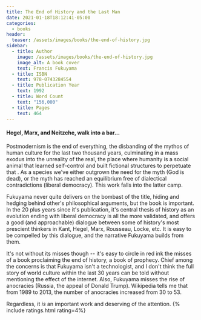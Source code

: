 ```yaml
---
title: The End of History and the Last Man
date: 2021-01-18T18:12:41-05:00
categories:
  - books
header:
  teaser: /assets/images/books/the-end-of-history.jpg
sidebar:
  - title: Author
    image: /assets/images/books/the-end-of-history.jpg
    image_alt: A book cover
    text: Francis Fukuyama
  - title: ISBN
    text: 978-0743284554
  - title: Publication Year
    text: 1992
  - title: Word Count
    text: "156,000"
  - title: Pages
    text: 464
---
```

#### Hegel, Marx, and Neitzche, walk into a bar...
Postmodernism is the end of everything, the disbanding of the mythos of human culture for the last two thousand years, culminating in a mass exodus into the unreality of the real, the place where humanity is a social animal that learned self-control and built fictional structures to perpetuate that . As a species we've either outgrown the need for the myth (God is dead), or the myth has reached an equilibrium free of dialectical contradictions (liberal democracy). This work falls into the latter camp.

Fukuyama never quite delivers on the bombast of the title, hiding and hedging behind other's philosophical arguments, but the book is important. In the 20 plus years since it's publication, it's central thesis of history as an evolution ending with liberal democracy is all the more validated, and offers a good (and approachable) dialogue between some of history's most prescient thinkers in Kant, Hegel, Marx, Rousseau, Locke, etc. It is easy to be compelled by this dialogue, and the narrative Fukuyama builds from them.

It's not without its misses though -- it's easy to circle in red ink the misses of a book proclaiming the end of history, a book of prophecy. Chief among the concerns is that Fukuyama isn't a technologist, and I don't think the full story of world culture within the last 30 years can be told without mentioning the effect of the internet. Also, Fukuyama misses the rise of anocracies (Russia, the appeal of Donald Trump). Wikipedia tells me that from 1989 to 2013, the number of anocracies increased from 30 to 53.

Regardless, it *is* an important work and deserving of the attention.
{% include ratings.html rating=4%}